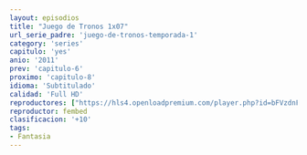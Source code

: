 ```yaml
---
layout: episodios
title: "Juego de Tronos 1x07"
url_serie_padre: 'juego-de-tronos-temporada-1'
category: 'series'
capitulo: 'yes'
anio: '2011'
prev: 'capitulo-6'
proximo: 'capitulo-8'
idioma: 'Subtitulado'
calidad: 'Full HD'
reproductores: ["https://hls4.openloadpremium.com/player.php?id=bFVzdnFtbTRVZFI2TjFYc0dKMkJ6aUIzS0lhYXFsR1V3U1dzYzhEUmRJeHZDZTZjN25DYXlMQmIwL2NBbGNJUW82aytGRlFLT1ZGL3R2cVphNUhoMkE9PQ&sub=https://sub.cuevana2.io/vtt-sub/sub7/Game.Of.Thrones.S01E07.vtt"]
reproductor: fembed
clasificacion: '+10'
tags:
- Fantasia
---
```












